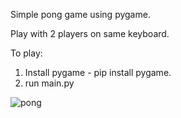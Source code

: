 Simple pong game using pygame.

Play with 2 players on same keyboard.

To play:

1. Install pygame - pip install pygame.
2. run main.py

![pong](https://github.com/shment7/pygame-pong/assets/101471997/84751234-40b3-46db-9e0b-4d9db7a68110)
